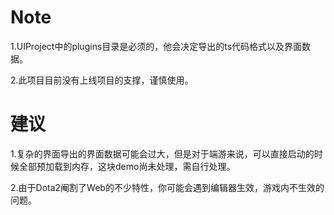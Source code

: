 # Note
1.UIProject中的plugins目录是必须的，他会决定导出的ts代码格式以及界面数据。

2.此项目目前没有上线项目的支撑，谨慎使用。


# 建议
1.复杂的界面导出的界面数据可能会过大，但是对于端游来说，可以直接启动的时候全部预加载到内存，这块demo尚未处理，需自行处理。

2.由于Dota2阉割了Web的不少特性，你可能会遇到编辑器生效，游戏内不生效的问题。